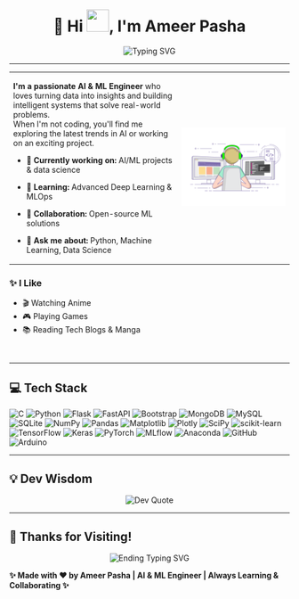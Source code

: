 <h1 align="center">
  💫 <b>Hi</b> <img src="https://raw.githubusercontent.com/MartinHeinz/MartinHeinz/master/wave.gif" width="40px" height="40px" />, 
  <b>I'm Ameer Pasha</b>
</h1>


<div align="center">
  <img src="https://readme-typing-svg.herokuapp.com?font=Pacifico&size=28&duration=3000&pause=1000&color=0077b6&center=true&vCenter=true&width=700&lines=AI+%26+ML+Engineer;Python+Developer;Aspiring+Data+Scientist;Building+AI+Solutions;From+India+%F0%9F%87%AE%F0%9F%87%B3" alt="Typing SVG" />
</div>

---




<table>
<tr>
  <td width="60%">
  
<b>I'm a passionate AI & ML Engineer</b> who loves turning data into insights and building intelligent systems that solve real-world problems.  
When I'm not coding, you'll find me exploring the latest trends in AI or working on an exciting project.  

- 🔭 <b>Currently working on:</b> AI/ML projects & data science  
- 🌱 <b>Learning:</b> Advanced Deep Learning & MLOps  
- 👯 <b>Collaboration:</b> Open-source ML solutions  
- 💬 <b>Ask me about:</b> Python, Machine Learning, Data Science    

  </td>
  <td width="40%">
    <img alt="Coding" width="100%" src="https://raw.githubusercontent.com/devSouvik/devSouvik/master/gif3.gif" />
  </td>
</tr>
</table>

<h3> ✨ I Like</h3>

- 🎬 Watching Anime  
- 🎮 Playing Games  
- 📚 Reading Tech Blogs & Manga
<br>

---


## 💻 Tech Stack

![C](https://img.shields.io/badge/C-%2300599C.svg?style=for-the-badge&logo=c&logoColor=white) ![Python](https://img.shields.io/badge/Python-3670A0?style=for-the-badge&logo=python&logoColor=ffdd54) ![Flask](https://img.shields.io/badge/Flask-000000?style=for-the-badge&logo=flask&logoColor=white) ![FastAPI](https://img.shields.io/badge/FastAPI-005571?style=for-the-badge&logo=fastapi&) ![Bootstrap](https://img.shields.io/badge/Bootstrap-7952B3?style=for-the-badge&logo=bootstrap&logoColor=white) ![MongoDB](https://img.shields.io/badge/MongoDB-4EA94B?style=for-the-badge&logo=mongodb&logoColor=white) ![MySQL](https://img.shields.io/badge/MySQL-4479A1?style=for-the-badge&logo=mysql&logoColor=white) ![SQLite](https://img.shields.io/badge/SQLite-07405E?style=for-the-badge&logo=sqlite&logoColor=white) ![NumPy](https://img.shields.io/badge/NumPy-013243?style=for-the-badge&logo=numpy&logoColor=white) ![Pandas](https://img.shields.io/badge/Pandas-150458?style=for-the-badge&logo=pandas&logoColor=white) ![Matplotlib](https://img.shields.io/badge/Matplotlib-ffffff?style=for-the-badge&logo=matplotlib&logoColor=black) ![Plotly](https://img.shields.io/badge/Plotly-3F4F75?style=for-the-badge&logo=plotly&logoColor=white) ![SciPy](https://img.shields.io/badge/SciPy-0C55A5?style=for-the-badge&logo=scipy&logoColor=white) ![scikit-learn](https://img.shields.io/badge/scikit--learn-F7931E?style=for-the-badge&logo=scikit-learn&logoColor=white) ![TensorFlow](https://img.shields.io/badge/TensorFlow-FF6F00?style=for-the-badge&logo=tensorflow&logoColor=white) ![Keras](https://img.shields.io/badge/Keras-D00000?style=for-the-badge&logo=keras&logoColor=white) ![PyTorch](https://img.shields.io/badge/PyTorch-EE4C2C?style=for-the-badge&logo=pytorch&logoColor=white) ![MLflow](https://img.shields.io/badge/MLflow-0077B5?style=for-the-badge&logo=mlflow&logoColor=white) ![Anaconda](https://img.shields.io/badge/Anaconda-44A833?style=for-the-badge&logo=anaconda&logoColor=white) ![GitHub](https://img.shields.io/badge/GitHub-121011?style=for-the-badge&logo=github&logoColor=white) ![Arduino](https://img.shields.io/badge/Arduino-00979D?style=for-the-badge&logo=arduino&logoColor=white) 

---



## 💡 Dev Wisdom
<div align="center">
  <img src="https://quotes-github-readme.vercel.app/api?type=horizontal&theme=radical" alt="Dev Quote"/>
</div>

---

## 🙌 Thanks for Visiting!
<div align="center">
  <img src="https://readme-typing-svg.herokuapp.com?font=Pacifico&size=24&duration=3000&pause=1000&color=0891b2&center=true&vCenter=true&width=600&lines=Thanks+for+stopping+by!;Let's+connect+and+innovate!;Building+AI+Solutions+together!" alt="Ending Typing SVG" />
</div>

**✨ Made with ❤ by Ameer Pasha | AI & ML Engineer | Always Learning & Collaborating ✨**
